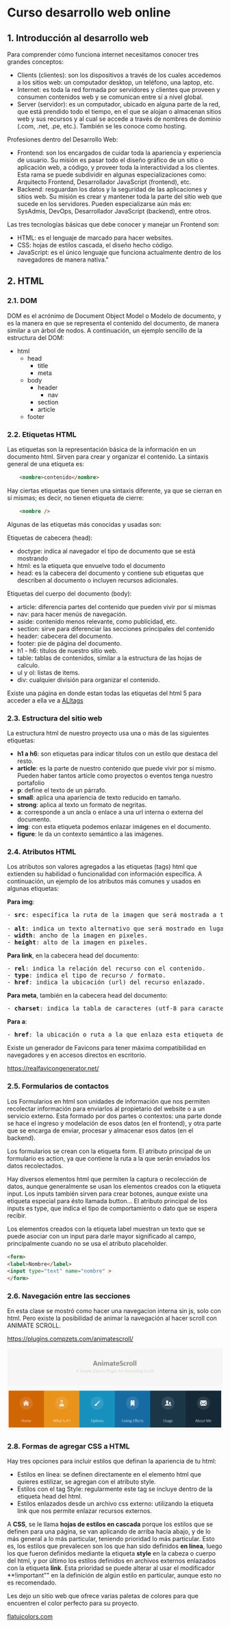 # Curso desarrollo web online

## 1. Introducción al desarrollo web
Para comprender cómo funciona internet necesitamos conocer tres grandes conceptos:
 - Clients (clientes): son los dispositivos a través de los cuales accedemos a los sitios web: un computador desktop, un teléfono, una laptop, etc.
 - Internet: es toda la red formada por servidores y clientes que proveen y consumen contenidos web y se comunican entre sí a nivel global.
 - Server (servidor): es un computador, ubicado en alguna parte de la red, que está prendido todo el tiempo, en el que se alojan o almacenan sitios web y sus recursos y al cual se accede a través de nombres de dominio (.com, .net, .pe, etc.). También se les conoce como hosting.


Profesiones dentro del Desarrollo Web:
- Frontend: son los encargados de cuidar toda la apariencia y experiencia de usuario. Su misión es pasar todo el diseño gráfico de un sitio o aplicación web, a código, y proveer toda la interactividad a los clientes. Esta rama se puede subdividir en algunas especializaciones como: Arquitecto Frontend, Desarrollador JavaScript (frontend), etc.
- Backend: resguardan los datos y la seguridad de las aplicaciones y sitios web. Su misión es crear y mantener toda la parte del sitio web que sucede en los servidores. Pueden especializarse aún más en: SysAdmis, DevOps, Desarrollador JavaScript (backend), entre otros.

Las tres tecnologías básicas que debe conocer y manejar un Frontend son:
- HTML: es el lenguaje de marcado para hacer websites.
- CSS: hojas de estilos cascada, el diseño hecho código.
- JavaScript: es el único lenguaje que funciona actualmente dentro de los navegadores de manera nativa."


## 2. HTML

### 2.1. DOM
DOM es el acrónimo de Document Object Model o Modelo de documento, y es la manera en que se representa el contenido del documento, de manera similar a un árbol de nodos.
A continuación, un ejemplo sencillo de la estructura del DOM:
- html
    - head
        - title
        - meta
    - body
        - header
            - nav
        - section
        - article
    - footer

### 2.2. Etiquetas HTML
Las etiquetas son la representación básica de la información en un documento html. Sirven para crear y organizar el contenido.
La sintaxis general de una etiqueta es:

```html
    <nombre>contenido</nombre>
```

Hay ciertas etiquetas que tienen una sintaxis diferente, ya que se cierran en sí mismas; es decir, no tienen etiqueta de cierre:

```html
    <nombre />
```

Algunas de las etiquetas más conocidas y usadas son:

Etiquetas de cabecera (head):
- doctype: indica al navegador el tipo de documento que se está mostrando
- html: es la etiqueta que envuelve todo el documento
- head: es la cabecera del documento y contiene sub etiquetas que describen al documento o incluyen recursos adicionales.

Etiquetas del cuerpo del documento (body):
- article: diferencia partes del contenido que pueden vivir por sí mismas
- nav: para hacer menús de navegación.
- aside: contenido menos relevante, como publicidad, etc.
- section: sirve para diferenciar las secciones principales del contenido
- header: cabecera del documento.
- footer: pie de página del documento.
- h1 - h6: títulos de nuestro sitio web.
- table: tablas de contenidos, similar a la estructura de las hojas de calculo.
- ul y ol: listas de items.
- div: cualquier división para organizar el contenido.

Existe una página en donde estan todas las etiquetas del html 5 para acceder a ella ve a [ALltags](https://allthetags.com/)

### 2.3. Estructura del sitio web
La estructura html de nuestro proyecto usa una o más de las siguientes etiquetas:
- **h1 a h6**: son etiquetas para indicar títulos con un estilo que destaca del resto.
- **article**: es la parte de nuestro contenido que puede vivir por sí mismo. Pueden haber tantos artícle como proyectos o eventos tenga nuestro portafolio
- **p**: define el texto de un párrafo.
- **small**: aplica una apariencia de texto reducido en tamaño.
- **strong**: aplica al texto un formato de negritas.
- **a**: corresponde a un ancla o enlace a una url interna o externa del documento.
- **img**: con esta etiqueta podemos enlazar imágenes en el documento.
- **figure**: le da un contexto semántico a las imágenes.

### 2.4. Atributos HTML
Los atributos son valores agregados a las etiquetas (tags) html que extienden su habilidad o funcionalidad con información específica.
A continuación, un ejemplo de los atributos más comunes y usados en algunas etiquetas:

**Para img**:
<pre>
- <b>src</b>: específica la ruta de la imagen que será mostrada a través de esta etiqueta. La ruta puede ser absoluta (cunado especifica una dirección exacta, incluyendo el prefijo http(s) ) o relativa (cuando la referencia a la ubicación de la imagen parte de la ubicación del archivo actual).

- <b>alt</b>: indica un texto alternativo que será mostrado en lugar de la imagen cuando ésta no pueda ser mostrada.
- <b>width</b>: ancho de la imagen en pixeles.
- <b>height</b>: alto de la imagen en pixeles.
</pre>

**Para link**, en la cabecera head del documento:
<pre>
- <b>rel</b>: indica la relación del recurso con el contenido.
- <b>type</b>: indica el tipo de recurso / formato.
- <b>href</b>: indica la ubicación (url) del recurso enlazado.
</pre>
**Para meta**, también en la cabecera head del documento:
<pre>
- <b>charset</b>: indica la tabla de caracteres (utf-8 para caracteres latinos) usada en el documento.
</pre>
**Para a**:
<pre>
- <b>href</b>: la ubicación o ruta a la que enlaza esta etiqueta de ancla. En el caso de querer enlazar a elementos que se encuentran dentro del mismo documento, este atributo debe indicar el valor del atributo ““id”” de ese elemento destino del enlace.
</pre>

Existe un generador de Favicons para tener máxima compatibilidad en navegadores y en accesos directos en escritorio.

https://realfavicongenerator.net/

### 2.5. Formularios de contactos
Los Formularios en html son unidades de información que nos permiten recolectar información para enviarlos al propietario del website o a un servicio externo. Esta formado por dos partes o contextos: una parte donde se hace el ingreso y modelación de esos datos (en el frontend), y otra parte que se encarga de enviar, procesar y almacenar esos datos (en el backend).

Los formularios se crean con la etiqueta form. El atributo principal de un formulario es action, ya que contiene la ruta a la que serán enviados los datos recolectados.

Hay diversos elementos html que permiten la captura o recolección de datos, aunque generalmente se usan los elementos creados con la etiqueta input. Los inputs también sirven para crear botones, aunque existe una etiqueta especial para ésto llamada button… El atributo principal de los inputs es type, que indica el tipo de comportamiento o dato que se espera recibir.

Los elementos creados con la etiqueta label muestran un texto que se puede asociar con un input para darle mayor significado al campo, principalmente cuando no se usa el atributo placeholder.

```html
<form>
<label>Nombre</label>
<input type="text" name="nombre" >
</form>
```

### 2.6. Navegación entre las secciones
En esta clase se mostró como hacer una navegacion interna sin js, solo con html. Pero existe la posibilidad de animar la navegación al hacer scroll con ANIMATE SCROLL.

https://plugins.compzets.com/animatescroll/

![asd](assets/AnimatingScroll.png)

### 2.8. Formas de agregar CSS a HTML
Hay tres opciones para incluir estilos que definan la apariencia de tu html:

- Estilos en línea: se definen directamente en el elemento html que quieres estilizar, se agregan con el atributo style.
- Estilos con el tag Style: regularmente este tag se incluye dentro de la etiqueta head del html.
- Estilos enlazados desde un archivo css externo: utilizando la etiqueta link que nos permite enlazar recursos externos.

A **CSS**, se le llama **hojas de estilos en cascada** porque los estilos que se definen para una página, se van aplicando de arriba hacia abajo, y de lo más general a lo más particular, teniendo prioridad lo más particular. Esto es, los estilos que prevalecen son los que han sido definidos **en línea**, luego los que fueron definidos mediante la etiqueta **style** en la cabeza o cuerpo del html, y por último los estilos definidos en archivos externos enlazados con la etiqueta **link**. Esta prioridad se puede alterar al usar el modificador **!important"" en la definición de algún estilo en particular, aunque esto no es recomendado.

Les dejo un sitio web que ofrece varias paletas de colores para que encuentren el color perfecto para su proyecto. 

[flatuicolors.com](https://flatuicolors.com/)